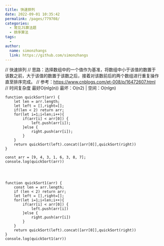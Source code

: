 ```yaml
---
title: 快速排列
date: 2022-09-01 10:35:42
permalink: /pages/779708/
categories:
  - 常见JS算法题
  - 排序算法
tags:
  - 
author: 
  name: simonzhangs
  link: https://github.com/simonzhangs
---
```

// 快速排列
// 思路：选择数组中的一个值作为基准，将数组中小于该值的数置于该数之前，大于该值的数置于该数之后，接着对该数前后的两个数组进行重复操作直至排序完成。
// 参考：https://www.cnblogs.com/et-008/p/16472607.html
// 时间复杂度 最好O(nlg(n)) 最坏：O(n2) | 空间：O(nlgn)

```
function quickSort(arr) {
    let len = arr.length;
    let left = [],right=[];
    if(len < 2) return arr;
    for(let i=1;i<len;i++){
        if(arr[i] < arr[0]) {
            left.push(arr[i]);
        }else {
            right.push(arr[i]);
        }
    }
    return quickSort(left).concat([arr[0]],quickSort(right))
}

const arr = [9, 4, 3, 1, 6, 3, 8, 7];
console.log(quickSort(arr)) 




function quickSort1(arr) {
    const len = arr.length;
    if (len < 2) return arr;
    let left = [],right=[];
    for(let i=1;i<len;i++){
        if(arr[i] < arr[0]) {
            left.push(arr[i])
        }else {
            right.push(arr[i])
        }
    }
    return quickSort(left).concat([arr[0]],quickSort(right))
}
console.log(quickSort1(arr))
```